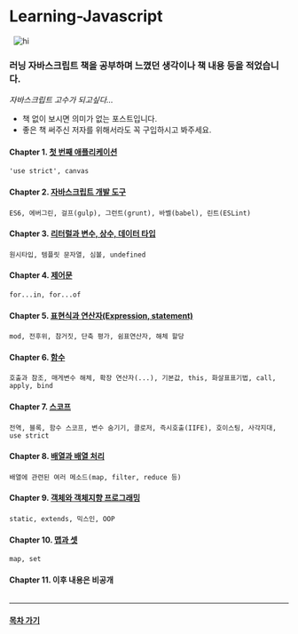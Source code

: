    **Learning-Javascript**
   ================================
      ![hi](http://postfiles10.naver.net/MjAxODAzMDJfMjAx/MDAxNTE5OTIyOTY3MjY1.NsNhsyhpb604f1A39znFCoPbdvVW8oWjXCcI-q-ugLYg.MVdKSDdCGIuGfDKOyTStUw8T8e2fuLTR5RqQHu4SVbMg.JPEG.1ilsang/image_1186469521519922950272.jpg?type=w966)
### 러닝 자바스크립트 책을 공부하며 느꼈던 생각이나 책 내용 등을 적었습니다.
  *자바스크립트 고수가 되고싶다...*

* 책 없이 보시면 의미가 없는 포스트입니다.
* 좋은 책 써주신 저자를 위해서라도 꼭 구입하시고 봐주세요.

#### Chapter 1. [첫 번째 애플리케이션](http://1ilsang.blog.me/221219717134)
```
'use strict', canvas
```
#### Chapter 2. [자바스크립트 개발 도구](http://1ilsang.blog.me/221219793471)
```
ES6, 에버그린, 걸프(gulp), 그런트(grunt), 바벨(babel), 린트(ESLint)
```
#### Chapter 3. [리터럴과 변수, 상수, 데이터 타입](http://1ilsang.blog.me/221220388734)
```
원시타입, 템플릿 문자열, 심볼, undefined
```
#### Chapter 4. [제어문](http://1ilsang.blog.me/221220420865)
```
for...in, for...of
```
#### Chapter 5. [표현식과 연산자(Expression, statement)](http://1ilsang.blog.me/221221570279)
```
mod, 전후위, 참거짓, 단축 평가, 쉼표연산자, 해체 할당
```
#### Chapter 6. [함수](http://1ilsang.blog.me/221223011094)
```
호출과 참조, 매게변수 해체, 확장 연산자(...), 기본값, this, 화살표표기법, call, apply, bind
```
#### Chapter 7. [스코프](http://1ilsang.blog.me/221223152697)
```
전역, 블록, 함수 스코프, 변수 숨기기, 클로저, 즉시호출(IIFE), 호이스팅, 사각지대, use strict
```
#### Chapter 8. [배열과 배열 처리](http://1ilsang.blog.me/221224818987)
```
배열에 관련된 여러 메소드(map, filter, reduce 등)
```
#### Chapter 9. [객체와 객체지향 프로그래밍](http://blog.naver.com/1ilsang/221305292327)
```
static, extends, 믹스인, OOP
```
#### Chapter 10. [맵과 셋](http://1ilsang.blog.me/221305941903)
```
map, set
```
#### Chapter 11. 이후 내용은 비공개
```

```

- - -
#### [목차 가기](./../../../Study/)
